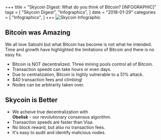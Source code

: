 +++
title = "Skycoin Digest: What do you think of Bitcoin? [INFOGRAPHIC]"
tags = [
    "Skycoin Digest",
    "Infographics",
]
date = "2018-01-29"
categories = [
    "Infographics",
]
+++
![Skycoin Infographic](/img/What-do-you-think-about-Bitcoin.jpg)

## Bitcoin was Amazing

We all love Satoshi but what Bitcoin has become is not what he intended. Time and growth have highlighted the limitations of Bitcoin and there is no easy fix.

  * Bitcoin is NOT decentralized. Three mining pools control all of Bitcoin.
  * Transaction speeds can take hours or even days.
  * Due to centralization, Bitcoin is highly vulnerable to a 51% attack.
  * $40 transaction fees and climbing!
  * Nodes can be arbitrarily taken over.

## Skycoin is Better

  * We acheive true decentralization with</br>
   __Obelisk__ - our revolutionary consensus algorithm.
  * Transaction speeds are faster than Visa.
  * No block reward, but also no transaction fees.
  * It's easy to audit and identify malicious nodes.